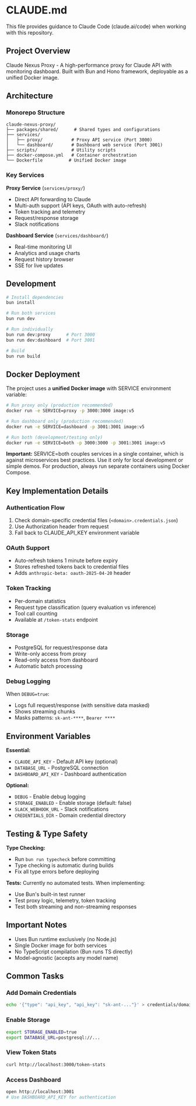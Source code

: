 # CLAUDE.md

This file provides guidance to Claude Code (claude.ai/code) when working with this repository.

## Project Overview

Claude Nexus Proxy - A high-performance proxy for Claude API with monitoring dashboard. Built with Bun and Hono framework, deployable as a unified Docker image.

## Architecture

### Monorepo Structure
```
claude-nexus-proxy/
├── packages/shared/      # Shared types and configurations
├── services/
│   ├── proxy/           # Proxy API service (Port 3000)
│   └── dashboard/       # Dashboard web service (Port 3001)
├── scripts/             # Utility scripts
├── docker-compose.yml   # Container orchestration
└── Dockerfile          # Unified Docker image
```

### Key Services

**Proxy Service** (`services/proxy/`)
- Direct API forwarding to Claude
- Multi-auth support (API keys, OAuth with auto-refresh)
- Token tracking and telemetry
- Request/response storage
- Slack notifications

**Dashboard Service** (`services/dashboard/`)
- Real-time monitoring UI
- Analytics and usage charts
- Request history browser
- SSE for live updates

## Development

```bash
# Install dependencies
bun install

# Run both services
bun run dev

# Run individually
bun run dev:proxy      # Port 3000
bun run dev:dashboard  # Port 3001

# Build
bun run build
```

## Docker Deployment

The project uses a **unified Docker image** with SERVICE environment variable:

```bash
# Run proxy only (production recommended)
docker run -e SERVICE=proxy -p 3000:3000 image:v5

# Run dashboard only (production recommended)
docker run -e SERVICE=dashboard -p 3001:3001 image:v5

# Run both (development/testing only)
docker run -e SERVICE=both -p 3000:3000 -p 3001:3001 image:v5
```

**Important:** SERVICE=both couples services in a single container, which is against microservices best practices. Use it only for local development or simple demos. For production, always run separate containers using Docker Compose.

## Key Implementation Details

### Authentication Flow
1. Check domain-specific credential files (`<domain>.credentials.json`)
2. Use Authorization header from request
3. Fall back to CLAUDE_API_KEY environment variable

### OAuth Support
- Auto-refresh tokens 1 minute before expiry
- Stores refreshed tokens back to credential files
- Adds `anthropic-beta: oauth-2025-04-20` header

### Token Tracking
- Per-domain statistics
- Request type classification (query evaluation vs inference)
- Tool call counting
- Available at `/token-stats` endpoint

### Storage
- PostgreSQL for request/response data
- Write-only access from proxy
- Read-only access from dashboard
- Automatic batch processing

### Debug Logging
When `DEBUG=true`:
- Logs full request/response (with sensitive data masked)
- Shows streaming chunks
- Masks patterns: `sk-ant-****`, `Bearer ****`

## Environment Variables

**Essential:**
- `CLAUDE_API_KEY` - Default API key (optional)
- `DATABASE_URL` - PostgreSQL connection
- `DASHBOARD_API_KEY` - Dashboard authentication

**Optional:**
- `DEBUG` - Enable debug logging
- `STORAGE_ENABLED` - Enable storage (default: false)
- `SLACK_WEBHOOK_URL` - Slack notifications
- `CREDENTIALS_DIR` - Domain credential directory

## Testing & Type Safety

**Type Checking:**
- Run `bun run typecheck` before committing
- Type checking is automatic during builds
- Fix all type errors before deploying

**Tests:**
Currently no automated tests. When implementing:
- Use Bun's built-in test runner
- Test proxy logic, telemetry, token tracking
- Test both streaming and non-streaming responses

## Important Notes

- Uses Bun runtime exclusively (no Node.js)
- Single Docker image for both services
- No TypeScript compilation (Bun runs TS directly)
- Model-agnostic (accepts any model name)

## Common Tasks

### Add Domain Credentials
```bash
echo '{"type": "api_key", "api_key": "sk-ant-..."}' > credentials/domain.com.credentials.json
```

### Enable Storage
```bash
export STORAGE_ENABLED=true
export DATABASE_URL=postgresql://...
```

### View Token Stats
```bash
curl http://localhost:3000/token-stats
```

### Access Dashboard
```bash
open http://localhost:3001
# Use DASHBOARD_API_KEY for authentication
```